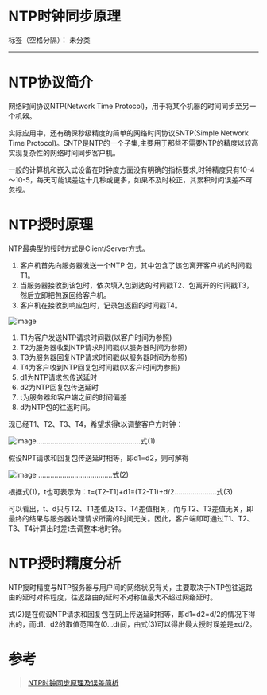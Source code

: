 # NTP时钟同步原理

标签（空格分隔）： 未分类

---

# NTP协议简介

网络时间协议NTP(Network Time Protocol)，用于将某个机器的时间同步至另一个机器。

实际应用中，还有确保秒级精度的简单的网络时间协议SNTP(Simple Network Time Protocol)。SNTP是NTP的一个子集,主要用于那些不需要NTP的精度以较高实现复杂性的网络时间同步客户机。

一般的计算机和嵌入式设备在时钟度方面没有明确的指标要求,时钟精度只有10-4～10-5，每天可能误差达十几秒或更多，如果不及时校正，其累积时间误差不可忽视。

# NTP授时原理

NTP最典型的授时方式是Client/Server方式。

1. 客户机首先向服务器发送一个NTP 包，其中包含了该包离开客户机的时间戳T1。
2. 当服务器接收到该包时，依次填入包到达的时间戳T2、包离开的时间戳T3，然后立即把包返回给客户机。
3. 客户机在接收到响应包时，记录包返回的时间戳T4。

![image](https://user-images.githubusercontent.com/7960859/83228353-c3d82c00-a1b8-11ea-89c3-b231e9ad1b65.png)

1. T1为客户发送NTP请求时间戳(以客户时间为参照)
2. T2为服务器收到NTP请求时间戳(以服务器时间为参照)
3. T3为服务器回复NTP请求时间戳(以服务器时间为参照)
4. T4为客户收到NTP回复包时间戳(以客户时间为参照)
5. d1为NTP请求包传送延时
6. d2为NTP回复包传送延时
7. t为服务器和客户端之间的时间偏差
8. d为NTP包的往返时间。

现已经T1、T2、T3、T4，希望求得t以调整客户方时钟：

![image](https://user-images.githubusercontent.com/7960859/83229147-0b12ec80-a1ba-11ea-857f-6c687de6a58c.png)....................................................式(1)

假设NPT请求和回复包传送延时相等，即d1=d2，则可解得

![image](https://user-images.githubusercontent.com/7960859/83229154-0e0ddd00-a1ba-11ea-95b6-099c4526ac04.png) .....................................式(2)

根据式(1)，t也可表示为：t=(T2-T1)+d1=(T2-T1)+d/2.....................式(3)

可以看出，t、d只与T2、T1差值及T3、T4差值相关，而与T2、T3差值无关，即最终的结果与服务器处理请求所需的时间无关。因此，客户端即可通过T1、T2、T3、T4计算出时差t去调整本地时钟。

# NTP授时精度分析

NTP授时精度与NTP服务器与用户间的网络状况有关，主要取决于NTP包往返路由的延时对称程度，往返路由的延时不对称值最大不超过网络延时。

式(2)是在假设NTP请求和回复包在网上传送延时相等，即d1=d2=d/2的情况下得出的，而d1、d2的取值范围在(0...d)间，由式(3)可以得出最大授时误差是±d/2。

# 参考
> [NTP时钟同步原理及误差简析](https://www.vfe.ac.cn/NewsDetail-2332.aspx)



